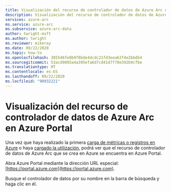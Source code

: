 ```yaml
---
title: Visualización del recurso de controlador de datos de Azure Arc en Azure Portal
description: Visualización del recurso de controlador de datos de Azure Arc en Azure Portal
services: azure-arc
ms.service: azure-arc
ms.subservice: azure-arc-data
author: twright-msft
ms.author: twright
ms.reviewer: mikeray
ms.date: 09/22/2020
ms.topic: how-to
ms.openlocfilehash: 385546fe8b9f8bde4dcdc21fd3eea62f4e2bbdb4
ms.sourcegitcommit: 53acd9895a4a395efa6d7cd41d7f78e392b9cfbe
ms.translationtype: HT
ms.contentlocale: es-ES
ms.lasthandoff: 09/22/2020
ms.locfileid: "90932221"
---
```

# <a name="view-azure-arc-data-controller-resource-in-azure-portal"></a>Visualización del recurso de controlador de datos de Azure Arc en Azure Portal

Una vez que haya realizado la primera [carga de métricas o registros en Azure](upload-metrics-and-logs-to-azure-monitor.md) o haya [cargado la utilización](view-billing-data-in-azure.md), podrá ver que el recurso de controlador de datos de Azure Arc que se crea en Azure se encuentra en Azure Portal.

Abra Azure Portal mediante la dirección URL especial: [https://portal.azure.com](https://portal.azure.com).

Busque el controlador de datos por su nombre en la barra de búsqueda y haga clic en él.
